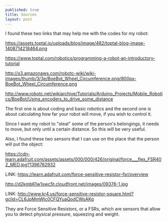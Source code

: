 ```yaml
---
published: true
title: Sources
layout: post
---
```

I found these two links that may help me with the codes for my robot:


https://assets.toptal.io/uploads/blog/image/482/toptal-blog-image-1408714218464.png

<a href="LINK" to the directional coding: >https://www.toptal.com/robotics/programming-a-robot-an-introductory-tutorial</a>

http://s3.amazonaws.com/robotc-wiki/wiki-images/thumb/3/3e/BoeBot_Wheel_Circumference.png/800px-BoeBot_Wheel_Circumference.png

<a href="LINK" to the wheel coding >http://www.robotc.net/wikiarchive/Tutorials/Arduino_Projects/Mobile_Robotics/BoeBot/Using_encoders_to_drive_some_distance</a>

The first one is about coding and basic robotics and the second one is about calculating how far your robot will move, if you wish to control it.

Since I want my robot to "steal" some of the person's belongings, it needs to move, but only until a certain distance. So this will be very useful.

Also, I found these two sensors that I can use on the place that the person will put the object:


https://cdn-learn.adafruit.com/assets/assets/000/000/426/original/force___flex_FSR402_MED.jpg?1396762932

LINK: https://learn.adafruit.com/force-sensitive-resistor-fsr/overview


http://d2kmb61w1swc5t.cloudfront.net/images/09376-1.jpg

LINK: http://www.kr4.us/force-sensitive-resistor-square.html?gclid=CL6JpMmWlc0CFQYuaQodCWsAKg

They are Force Sensitive Resistors, or a FSRs, which are sensors that allow you to detect physical pressure, squeezing and weight.
